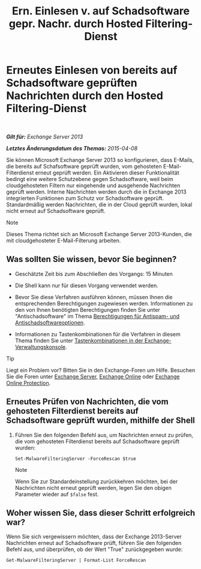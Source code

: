 ﻿---
title: 'Ern. Einlesen v. auf Schadsoftware gepr. Nachr. durch Hosted Filtering-Dienst'
TOCTitle: Erneutes Einlesen von bereits auf Schadsoftware geprüften Nachrichten durch den Hosted Filtering-Dienst
ms:assetid: ad3b6f65-6399-4a4b-8679-2e4f7f74bbbe
ms:mtpsurl: https://technet.microsoft.com/de-de/library/JJ150548(v=EXCHG.150)
ms:contentKeyID: 50476460
ms.date: 04/24/2018
mtps_version: v=EXCHG.150
ms.translationtype: HT
---

# Erneutes Einlesen von bereits auf Schadsoftware geprüften Nachrichten durch den Hosted Filtering-Dienst

 

_**Gilt für:** Exchange Server 2013_

_**Letztes Änderungsdatum des Themas:** 2015-04-08_

Sie können Microsoft Exchange Server 2013 so konfigurieren, dass E-Mails, die bereits auf Schafsoftware geprüft wurden, vom gehosteten E-Mail-Filterdienst erneut geprüft werden. Ein Aktivieren dieser Funktionalität bedingt eine weitere Schutzebene gegen Schadsoftware, weil beim cloudgehosteten Filtern nur eingehende und ausgehende Nachrichten geprüft werden. Interne Nachrichten werden durch die in Exchange 2013 integrierten Funktionen zum Schutz vor Schadsoftware geprüft. Standardmäßig werden Nachrichten, die in der Cloud geprüft wurden, lokal nicht erneut auf Schadsoftware geprüft.


> [!NOTE]
> Dieses Thema richtet sich an Microsoft Exchange Server&nbsp;2013-Kunden, die mit cloudgehosteter E-Mail-Filterung arbeiten.



## Was sollten Sie wissen, bevor Sie beginnen?

  - Geschätzte Zeit bis zum Abschließen des Vorgangs: 15 Minuten

  - Die Shell kann nur für diesen Vorgang verwendet werden.

  - Bevor Sie diese Verfahren ausführen können, müssen Ihnen die entsprechenden Berechtigungen zugewiesen werden. Informationen zu den von Ihnen benötigten Berechtigungen finden Sie unter "Antischadsoftware" im Thema [Berechtigungen für Antispam- und Antischadsoftwareoptionen](anti-spam-and-anti-malware-permissions-exchange-2013-help.md).

  - Informationen zu Tastenkombinationen für die Verfahren in diesem Thema finden Sie unter [Tastenkombinationen in der Exchange-Verwaltungskonsole](keyboard-shortcuts-in-the-exchange-admin-center-exchange-online-protection-help.md).


> [!TIP]
> Liegt ein Problem vor? Bitten Sie in den Exchange-Foren um Hilfe. Besuchen Sie die Foren unter <A href="https://go.microsoft.com/fwlink/p/?linkid=60612">Exchange Server</A>, <A href="https://go.microsoft.com/fwlink/p/?linkid=267542">Exchange Online</A> oder <A href="https://go.microsoft.com/fwlink/p/?linkid=285351">Exchange Online Protection</A>.



## Erneutes Prüfen von Nachrichten, die vom gehosteten Filterdienst bereits auf Schadsoftware geprüft wurden, mithilfe der Shell

1.  Führen Sie den folgenden Befehl aus, um Nachrichten erneut zu prüfen, die vom gehosteten Filterdienst bereits auf Schadsoftware geprüft wurden:
    
        Set-MalwareFilteringServer -ForceRescan $true
    

    > [!NOTE]
    > Wenn Sie zur Standardeinstellung zurückkehren möchten, bei der Nachrichten nicht erneut geprüft werden, legen Sie den obigen Parameter wieder auf <CODE>$false</CODE> fest.



## Woher wissen Sie, dass dieser Schritt erfolgreich war?

Wenn Sie sich vergewissern möchten, dass der Exchange 2013-Server Nachrichten erneut auf Schadsoftware prüft, führen Sie den folgenden Befehl aus, und überprüfen, ob der Wert "True" zurückgegeben wurde:

    Get-MalwareFilteringServer | Format-List ForceRescan

